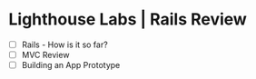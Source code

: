 # Lighthouse Labs | Rails Review

* [ ] Rails - How is it so far?
* [ ] MVC Review
* [ ] Building an App Prototype
